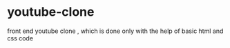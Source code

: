 # youtube-clone
 front end youtube clone , which is done only with the help of basic html and css code
